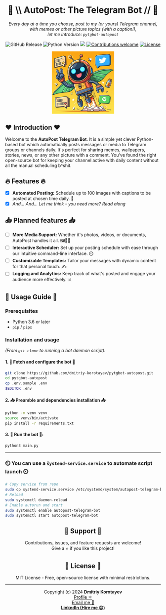 <!-- markdownlint-configure-file {
  "no-inline-html": false,
  "MD041": false
} -->

<div align="center">

# 📅 \\\ AutoPost: The Telegram Bot // 🤖

_Every day at a time you choose, post to my (or yours) Telegram channel,_ \
_with memes or other picture topics (with a caption!),_ \
_let me introduce: `pytgbot-autopost`_

![GitHub Release](https://img.shields.io/github/v/release/dmitriy-korotayev/pytgbot-autopost)
![Python Version](https://img.shields.io/badge/python-3.6+-blue.svg?style=flat-square)
<a target="_blank" href="https://www.linkedin.com/in/foreverdev/">
<img height="20" src="https://img.shields.io/badge/LinkedIn-0077B5?style=for-the-badge&logo=linkedin&logoColor=white" /></a>
[![Contributions welcome](https://img.shields.io/badge/contributions-welcome-orange.svg)](https://github.com/dmitriy-korotayev/pytgbot-autopost/fork)
[![License](https://img.shields.io/badge/license-MIT-blue.svg)](https://opensource.org/licenses/MIT)

<img src="logo.jpg" title="Logo" width="40%"
  alt="Look at our cute little Python-based helper!"
/>

</div>

<!-- ![Build Status](https://img.shields.io/travis/com/yourusername/autopost-telegram-bot/main?style=flat-square) -->
<!-- ![Code Quality](https://img.shields.io/codacy/grade/a1234567890fe0987654321f?style=flat-square) -->
<!-- ![License](https://img.shields.io/github/license/yourusername/autopost-telegram-bot?style=flat-square) -->

## ❤️ Introduction ❤️

Welcome to the **AutoPost Telegram Bot**. It is a simple yet clever Python-based bot which automatically posts messages or media to Telegram groups or channels daily. It's perfect for sharing memes, wallpapers, stories, news, or any other picture with a comment. You've found the right open-source bot for keeping your channel active with daily content without all the manual scheduling b^shit.

## 🔥 Features 🔥

- [x] **Automated Posting:** Schedule up to 100 images with captions to be posted at chosen time daily. 📆
- [x] _And... And... Let me think - you need more? Read along_

## 📥 Planned features 📥

- [ ] **More Media Support:** Whether it's photos, videos, or documents, AutoPost handles it all. 🖼️🎥📄
- [ ] **Interactive Scheduler:** Set up your posting schedule with ease through our intuitive command-line interface. ⏲️
- [ ] **Customizable Templates:** Tailor your messages with dynamic content for that personal touch. ✍️
- [ ] **Logging and Analytics:** Keep track of what's posted and engage your audience more effectively. 📊

## 🚀 Usage Guide 🚀

### Prerequisites

- Python 3.6 or later
- `pip` / `pipx`

### Installation and usage
_(From `git clone` to running a bot daemon script):_

#### 1. 🔧 Fetch and configure the bot 🔧

```bash
git clone https://github.com/dmitriy-korotayev/pytgbot-autopost.git
cd pytgbot-autopost
cp .env.sample .env
$EDITOR .env
```

#### 2. 📥 Preamble and dependencies installation 📥

```bash
python -m venv venv
source venv/bin/activate
pip install -r requirements.txt
```

#### 3. 🤖 Run the bot 🤖:

```bash
python3 main.py
```

---

### ⏲️ You can use a `šystend-service.service` to automate script launch ⏲️

```bash
# Copy service from repo
sudo cp systend-service.service /etc/systemd/system/autopost-telegram-bot.service
# Reload
sudo systemctl daemon-reload
# Enable autorun and start
sudo systemctl enable autopost-telegram-bot
sudo systemctl start autopost-telegram-bot
```

<div align="center">

## 🚦 Support 🚦

Contributions, issues, and feature requests are welcome! \
Give a ⭐️ if you like this project!

## 📝 License 📝

MIT License - Free, open-source license with minimal restrictions.

-----------

Copyright (c) 2024 **Dmitriy Korotayev** \
[Profile ⚛️](https://github.com/dmitriy-korotayev "My GitHub profile") \
[Email me 🤝](mailto:korotayev.dmitriy+github "Email any questions you might have!") \
**[LinkedIn (Hire me 😊)](https://www.linkedin.com/in/foreverdev/ "My professional profile: skills, experience and much more...")**

</div>
